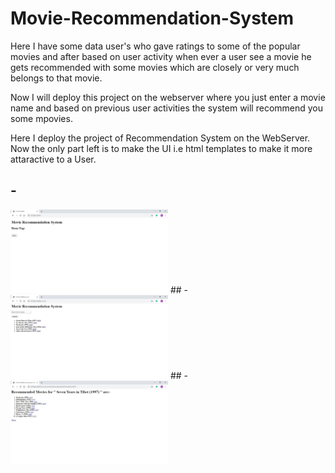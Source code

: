 # Movie-Recommendation-System

Here I have some data user's who gave ratings to some of the popular movies and after based on user activity when ever a user see a movie he gets recommended with some movies which are closely or very much belongs to that movie.

Now I will deploy this project on the webserver where you just enter a movie name and based on previous user activities the system will recommend you some mpovies.

Here I deploy the project of Recommendation System on the WebServer.
Now the only part left is to make the UI i.e html templates to make it more attaractive to a User.
## -

<img src="Recommendation_initial.JPG" width=50% height=50%>
## -

<img src="Recommendation_HomePage.JPG" width=50% height=50%>
## -

<img src="Recommendation_Showing.JPG" width=50% height=50%>
